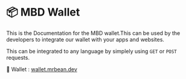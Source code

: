 # 📦 MBD Wallet

This is the Documentation for the MBD wallet.This can be used by the developers to integrate our wallet with your apps and websites.

This can be integrated to any language by simplely using `GET` or `POST` requests.

:purse: Wallet : [wallet.mrbean.dev](https://wallet.mrbean.dev/)
